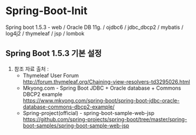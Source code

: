 # Spring-Boot-Init
Spring boot 1.5.3 - web / Oracle DB 11g. / ojdbc6 / jdbc_dbcp2 / mybatis / log4j2 / thymeleaf / jsp / lombok

<h2>Spring Boot 1.5.3 기본 설정</h2>


<ol>
    <li>
        참조 자료 출처 :
        <ul>
            <li>Thymeleaf User Forum <br/> <a href="http://forum.thymeleaf.org/Chaining-view-resolvers-td3295026.html">http://forum.thymeleaf.org/Chaining-view-resolvers-td3295026.html</a></li>
            <li>Mkyong.com - Spring Boot JDBC + Oracle database + Commons DBCP2 example <br/> <a href="https://www.mkyong.com/spring-boot/spring-boot-jdbc-oracle-database-commons-dbcp2-example/">https://www.mkyong.com/spring-boot/spring-boot-jdbc-oracle-database-commons-dbcp2-example/</a></li>
            <li>Spring-project(official) - spring-boot-sample-web-jsp <br/> <a href="https://github.com/spring-projects/spring-boot/tree/master/spring-boot-samples/spring-boot-sample-web-jsp">https://github.com/spring-projects/spring-boot/tree/master/spring-boot-samples/spring-boot-sample-web-jsp</a></li>
        </ul>
    </li>
</ol>
